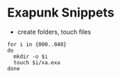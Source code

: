 # Exapunk Snippets

* create folders, touch files
```
for i in {000..040} 
do 
  mkdir -o $i
  touch $i/xa.exa 
done
```

